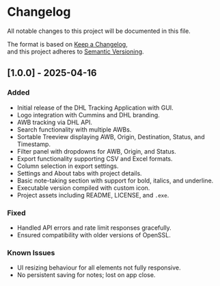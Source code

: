 # Changelog

All notable changes to this project will be documented in this file.

The format is based on [Keep a Changelog](https://keepachangelog.com/en/1.0.0/),  
and this project adheres to [Semantic Versioning](https://semver.org/spec/v2.0.0.html).

## [1.0.0] - 2025-04-16

### Added
- Initial release of the DHL Tracking Application with GUI.
- Logo integration with Cummins and DHL branding.
- AWB tracking via DHL API.
- Search functionality with multiple AWBs.
- Sortable Treeview displaying AWB, Origin, Destination, Status, and Timestamp.
- Filter panel with dropdowns for AWB, Origin, and Status.
- Export functionality supporting CSV and Excel formats.
- Column selection in export settings.
- Settings and About tabs with project details.
- Basic note-taking section with support for bold, italics, and underline.
- Executable version compiled with custom icon.
- Project assets including README, LICENSE, and `.exe`.

### Fixed
- Handled API errors and rate limit responses gracefully.
- Ensured compatibility with older versions of OpenSSL.

### Known Issues
- UI resizing behaviour for all elements not fully responsive.
- No persistent saving for notes; lost on app close.

